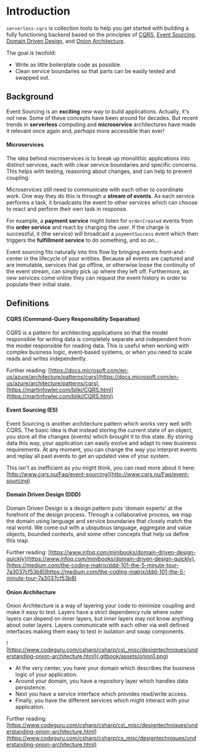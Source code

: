 # Introduction

`serverless-cqrs` is collection tools to help you get started with building a fully functioning backend based on the principles of [CQRS](https://docs.microsoft.com/en-us/azure/architecture/patterns/cqrs), [Event Sourcing](http://www.cqrs.nu/Faq/event-sourcing), [Domain Driven Design](https://medium.com/the-coding-matrix/ddd-101-the-5-minute-tour-7a3037cf53b8), and [Onion Architecture](https://www.codeguru.com/csharp/csharp/cs_misc/designtechniques/understanding-onion-architecture.html).

The goal is twofold: 

* Write as little boilerplate code as possible.
* Clean service boundaries so that parts can be easily tested and swapped out.

## Background

Event Sourcing is an **exciting** new way to build applications. Actually, it's _not_ new. Some of these concepts have been around for decades. But recent trends in **serverless** computing and **microservice** architectures have made it relevant once again and, _perhaps_ more accessible than ever!

#### Microservices

The idea behind microservices is to break up monolithic applications into distinct services, each with clear service boundaries and specific concerns. This helps with testing, reasoning about changes, and can help to prevent coupling.

Microservices still need to communicate with each other to coordinate work. One way they do this is through a **stream of events**. As each service performs a task, it broadcasts the event to other services which can choose to react and perform their own task in response.

For example, a **payment service** might listen for `orderCreated` events from the **order service** and react by charging the user. If the charge is successful, it \(the service\) will broadcast a `paymentSuccess` event which then triggers the **fulfillment service** to do something, and so on...

Event sourcing fits naturally into this flow by bringing events front-and-center in the lifecycle of your entities. Because all events are captured and are immutable, services that go offline, or otherwise loose the continuity of the event stream, can simply pick up where they left off. Furthermore, as new services come online they can request the event history in order to populate their initial state.

## Definitions

#### CQRS \(Command-Query Responsibility Separation\)

CQRS is a pattern for architecting applications so that the model responsible for writing data is completely separate and independent from the model responsible for reading data. This is useful when working with complex business logic, event-based systems, or when you need to scale reads and writes independently.  

Further reading: [https://docs.microsoft.com/en-us/azure/architecture/patterns/cqrs](https://docs.microsoft.com/en-us/azure/architecture/patterns/cqrs), [https://martinfowler.com/bliki/CQRS.html](https://martinfowler.com/bliki/CQRS.html)

#### Event Sourcing \(ES\)

Event Sourcing is another architecture pattern which works very well with CQRS. The basic idea is that instead storing the current state of an object, you store all the changes \(events\) which brought it to this state. By storing data this way, your application can easily evolve and adapt to new business requirements. At any moment, you can change the way you interpret events and replay all past events to get an updated view of your system. 

This isn't as inefficient as you might think, you can read more about it here: [http://www.cqrs.nu/Faq/event-sourcing](http://www.cqrs.nu/Faq/event-sourcing)

#### Domain Driven Design \(DDD\)

Domain Driven Design is a design pattern puts 'domain experts' at the forefront of the design process. Through a collaborative process, we map the domain using language and service boundaries that closely match the real world. We come out with a ubiquitous language,  aggregate and value objects, bounded contexts, and some other concepts that help us define this map. 

Further reading: [https://www.infoq.com/minibooks/domain-driven-design-quickly](https://www.infoq.com/minibooks/domain-driven-design-quickly), [https://medium.com/the-coding-matrix/ddd-101-the-5-minute-tour-7a3037cf53b8](https://medium.com/the-coding-matrix/ddd-101-the-5-minute-tour-7a3037cf53b8)

####  Onion Architecture

Onion Architecture is a way of layering your code to minimize coupling and make it easy to test. Layers have a strict dependency rule where outer layers can depend on inner layers, but inner layers may not know anything about outer layers. Layers communicate with each other via well defined interfaces making them easy to test in isolation and swap components.

![https://www.codeguru.com/csharp/csharp/cs\_misc/designtechniques/understanding-onion-architecture.html](.gitbook/assets/onion1.png)

* At the very center, you have your domain which describes the business logic of your application.
* Around your domain, you have a repository layer which handles data persistence.
* Next you have a service interface which provides read/write access.
* Finally, you have the different services which might interact with your application.

Further reading: [https://www.codeguru.com/csharp/csharp/cs\_misc/designtechniques/understanding-onion-architecture.html](https://www.codeguru.com/csharp/csharp/cs_misc/designtechniques/understanding-onion-architecture.html)





